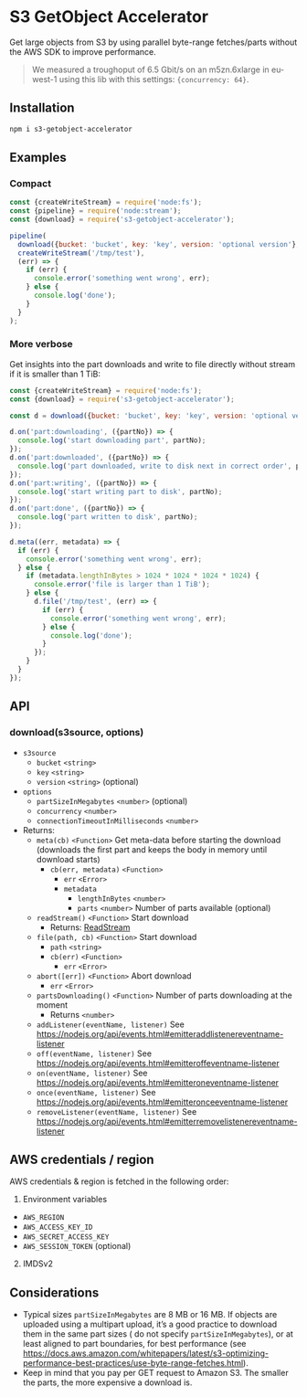 # S3 GetObject Accelerator

Get large objects from S3 by using parallel byte-range fetches/parts without the AWS SDK to improve performance.

> We measured a troughoput of 6.5 Gbit/s on an m5zn.6xlarge in eu-west-1 using this lib with this settings: `{concurrency: 64}`.

## Installation

```bash
npm i s3-getobject-accelerator
```

## Examples

### Compact

```js
const {createWriteStream} = require('node:fs');
const {pipeline} = require('node:stream');
const {download} = require('s3-getobject-accelerator');

pipeline(
  download({bucket: 'bucket', key: 'key', version: 'optional version'}, {partSizeInMegabytes: 8, concurrency: 4}).readStream(),
  createWriteStream('/tmp/test'),
  (err) => {
    if (err) {
      console.error('something went wrong', err);
    } else {
      console.log('done');
    }
  }
);
```

### More verbose

Get insights into the part downloads and write to file directly without stream if it is smaller than 1 TiB:

```js
const {createWriteStream} = require('node:fs');
const {download} = require('s3-getobject-accelerator');

const d = download({bucket: 'bucket', key: 'key', version: 'optional version'}, {partSizeInMegabytes: 8, concurrency: 4});

d.on('part:downloading', ({partNo}) => {
  console.log('start downloading part', partNo);
});
d.on('part:downloaded', ({partNo}) => {
  console.log('part downloaded, write to disk next in correct order', partNo);
});
d.on('part:writing', ({partNo}) => {
  console.log('start writing part to disk', partNo);
});
d.on('part:done', ({partNo}) => {
  console.log('part written to disk', partNo);
});

d.meta((err, metadata) => {
  if (err) {
    console.error('something went wrong', err);
  } else {
    if (metadata.lengthInBytes > 1024 * 1024 * 1024 * 1024) {
      console.error('file is larger than 1 TiB');
    } else {
      d.file('/tmp/test', (err) => {
        if (err) {
          console.error('something went wrong', err);
        } else {
          console.log('done');
        }
      });
    }
  }
});
```

## API

### download(s3source, options)

* `s3source`
  * `bucket` `<string>`
  * `key` `<string>`
  * `version` `<string>` (optional)
* `options`
  * `partSizeInMegabytes` `<number>` (optional)
  * `concurrency` `<number>`
  * `connectionTimeoutInMilliseconds` `<number>`
* Returns:
  * `meta(cb)` `<Function>` Get meta-data before starting the download (downloads the first part and keeps the body in memory until download starts)
    * `cb(err, metadata)` `<Function>`
      * `err` `<Error>`
      * `metadata`
        * `lengthInBytes` `<number>`
        * `parts` `<number>` Number of parts available (optional)
  * `readStream()` `<Function>` Start download
    * Returns: [ReadStream](https://nodejs.org/api/stream.html#class-streamreadable)
  * `file(path, cb)` `<Function>` Start download
    * `path` `<string>`
    * `cb(err)` `<Function>`
      * `err` `<Error>`
  * `abort([err])` `<Function>` Abort download
    * `err` `<Error>`
  * `partsDownloading()` `<Function>` Number of parts downloading at the moment
    * Returns `<number>`
  * `addListener(eventName, listener)` See https://nodejs.org/api/events.html#emitteraddlistenereventname-listener
  * `off(eventName, listener)` See https://nodejs.org/api/events.html#emitteroffeventname-listener
  * `on(eventName, listener)` See https://nodejs.org/api/events.html#emitteroneventname-listener
  * `once(eventName, listener)` See https://nodejs.org/api/events.html#emitteronceeventname-listener
  * `removeListener(eventName, listener)` See https://nodejs.org/api/events.html#emitterremovelistenereventname-listener 

## AWS credentials / region

AWS credentials & region is fetched in the following order:

1. Environment variables
  * `AWS_REGION`
  * `AWS_ACCESS_KEY_ID`
  * `AWS_SECRET_ACCESS_KEY`
  * `AWS_SESSION_TOKEN` (optional)
2. IMDSv2

## Considerations

* Typical sizes `partSizeInMegabytes` are 8 MB or 16 MB. If objects are uploaded using a multipart upload, it’s a good practice to download them in the same part sizes ( do not specify `partSizeInMegabytes`), or at least aligned to part boundaries, for best performance (see https://docs.aws.amazon.com/whitepapers/latest/s3-optimizing-performance-best-practices/use-byte-range-fetches.html).
* Keep in mind that you pay per GET request to Amazon S3. The smaller the parts, the more expensive a download is.
